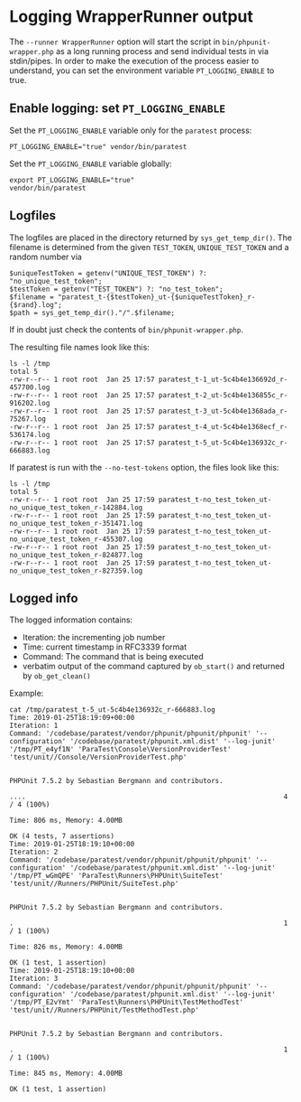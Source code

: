# Logging WrapperRunner output
The `--runner WrapperRunner` option will start the script in `bin/phpunit-wrapper.php` as a long running process
and send individual tests in via stdin/pipes. In order to make the execution of the process easier to understand,
you can set the environment variable `PT_LOGGING_ENABLE` to true.

## Enable logging: set `PT_LOGGING_ENABLE`
Set the `PT_LOGGING_ENABLE` variable only for the `paratest` process:
````
PT_LOGGING_ENABLE="true" vendor/bin/paratest
````

Set the `PT_LOGGING_ENABLE` variable globally:
````
export PT_LOGGING_ENABLE="true" 
vendor/bin/paratest
````

## Logfiles
The logfiles are placed in the directory returned by `sys_get_temp_dir()`. The filename is determined 
from the given `TEST_TOKEN`, `UNIQUE_TEST_TOKEN` and a random number via
````
$uniqueTestToken = getenv("UNIQUE_TEST_TOKEN") ?: "no_unique_test_token";
$testToken = getenv("TEST_TOKEN") ?: "no_test_token";
$filename = "paratest_t-{$testToken}_ut-{$uniqueTestToken}_r-{$rand}.log";
$path = sys_get_temp_dir()."/".$filename;
````
If in doubt just check the contents of `bin/phpunit-wrapper.php`. 

The resulting file names look like this:
````
ls -l /tmp
total 5
-rw-r--r-- 1 root root  Jan 25 17:57 paratest_t-1_ut-5c4b4e136692d_r-457700.log
-rw-r--r-- 1 root root  Jan 25 17:57 paratest_t-2_ut-5c4b4e136855c_r-916202.log
-rw-r--r-- 1 root root  Jan 25 17:57 paratest_t-3_ut-5c4b4e1368ada_r-75267.log
-rw-r--r-- 1 root root  Jan 25 17:57 paratest_t-4_ut-5c4b4e1368ecf_r-536174.log
-rw-r--r-- 1 root root  Jan 25 17:57 paratest_t-5_ut-5c4b4e136932c_r-666883.log
````

If paratest is run with the `--no-test-tokens` option, the files look like this:
````
ls -l /tmp
total 5
-rw-r--r-- 1 root root  Jan 25 17:59 paratest_t-no_test_token_ut-no_unique_test_token_r-142884.log
-rw-r--r-- 1 root root  Jan 25 17:59 paratest_t-no_test_token_ut-no_unique_test_token_r-351471.log
-rw-r--r-- 1 root root  Jan 25 17:59 paratest_t-no_test_token_ut-no_unique_test_token_r-455307.log
-rw-r--r-- 1 root root  Jan 25 17:59 paratest_t-no_test_token_ut-no_unique_test_token_r-824877.log
-rw-r--r-- 1 root root  Jan 25 17:59 paratest_t-no_test_token_ut-no_unique_test_token_r-827359.log
````

## Logged info
The logged information contains:
- Iteration: the incrementing job number
- Time: current timestamp in RFC3339 format
- Command: The command that is being executed
- verbatim output of the command captured by `ob_start()` and returned by `ob_get_clean()`

Example:
````
cat /tmp/paratest_t-5_ut-5c4b4e136932c_r-666883.log
Time: 2019-01-25T18:19:09+00:00
Iteration: 1
Command: '/codebase/paratest/vendor/phpunit/phpunit/phpunit' '--configuration' '/codebase/paratest/phpunit.xml.dist' '--log-junit' '/tmp/PT_e4yf1N' 'ParaTest\Console\VersionProviderTest' 'test/unit//Console/VersionProviderTest.php'


PHPUnit 7.5.2 by Sebastian Bergmann and contributors.

....                                                                4 / 4 (100%)

Time: 806 ms, Memory: 4.00MB

OK (4 tests, 7 assertions)
Time: 2019-01-25T18:19:10+00:00
Iteration: 2
Command: '/codebase/paratest/vendor/phpunit/phpunit/phpunit' '--configuration' '/codebase/paratest/phpunit.xml.dist' '--log-junit' '/tmp/PT_wGmQPE' 'ParaTest\Runners\PHPUnit\SuiteTest' 'test/unit//Runners/PHPUnit/SuiteTest.php'


PHPUnit 7.5.2 by Sebastian Bergmann and contributors.

.                                                                   1 / 1 (100%)

Time: 826 ms, Memory: 4.00MB

OK (1 test, 1 assertion)
Time: 2019-01-25T18:19:10+00:00
Iteration: 3
Command: '/codebase/paratest/vendor/phpunit/phpunit/phpunit' '--configuration' '/codebase/paratest/phpunit.xml.dist' '--log-junit' '/tmp/PT_E2vYmt' 'ParaTest\Runners\PHPUnit\TestMethodTest' 'test/unit//Runners/PHPUnit/TestMethodTest.php'


PHPUnit 7.5.2 by Sebastian Bergmann and contributors.

.                                                                   1 / 1 (100%)

Time: 845 ms, Memory: 4.00MB

OK (1 test, 1 assertion)
````
